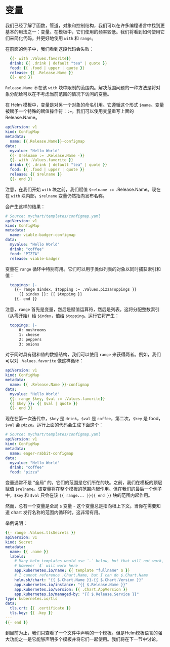 # 变量
我们已经了解了函数，管道，对象和控制结构，我们可以在许多编程语言中找到更基本的用法之一：变量。在模板中，它们使用的频率较低。我们将看到如何使用它们来简化代码，并更好地使用 `with` 和 `range`。

在前面的例子中，我们看到这段代码会失败：


```yaml
  {{- with .Values.favorite}}
  drink: {{ .drink | default "tea" | quote }}
  food: {{ .food | upper | quote }}
  release: {{ .Release.Name }}
  {{- end }}
```

`Release.Name` 不在该 `with` 块中限制的范围内。解决范围问题的一种方法是将对象分配给可以在不考虑当前范围的情况下访问的变量。

在 Helm 模板中，变量是对另一个对象的命名引用。它遵循这个形式 `$name`。变量被赋予一个特殊的赋值操作符：`:=`。我们可以使用变量重写上面的 Release.Name。

```yaml
apiVersion: v1
kind: ConfigMap
metadata:
  name: {{.Release.Name}}-configmap
data:
  myvalue: "Hello World"
  {{- $relname := .Release.Name -}}
  {{- with .Values.favorite }}
  drink: {{ .drink | default "tea" | quote }}
  food: {{ .food | upper | quote }}
  release: {{ $relname }}
  {{- end }}
```

注意，在我们开始 `with` 块之前，我们赋值 `$relname := `.Release.Name。现在在 `with` 块内部，`$relname` 变量仍然指向发布名称。

会产生这样的结果：

```yaml
# Source: mychart/templates/configmap.yaml
apiVersion: v1
kind: ConfigMap
metadata:
  name: viable-badger-configmap
data:
  myvalue: "Hello World"
  drink: "coffee"
  food: "PIZZA"
  release: viable-badger
```

变量在 `range` 循环中特别有用。它们可以用于类似列表的对象以同时捕获索引和值：


```yaml
  toppings: |-
    {{- range $index, $topping := .Values.pizzaToppings }}
      {{ $index }}: {{ $topping }}
    {{- end }}

```

注意，`range` 首先是变量，然后是赋值运算符，然后是列表。这将分配整数索引（从零开始）给 `$index`，值给 `$topping`。运行它将产生：

```yaml
  toppings: |-
      0: mushrooms
      1: cheese
      2: peppers
      3: onions
```

对于同时具有键和值的数据结构，我们可以使用 `range` 来获得两者。例如，我们可以对 `.Values.favorite` 像这样循环：

```yaml
apiVersion: v1
kind: ConfigMap
metadata:
  name: {{ .Release.Name }}-configmap
data:
  myvalue: "Hello World"
  {{- range $key, $val := .Values.favorite}}
  {{ $key }}: {{ $val | quote }}
  {{- end }}
```

现在在第一次迭代中，`$key` 是 `drink`，`$val` 是 `coffee`，第二次，`$key` 是 food，`$val` 会 pizza。运行上面的代码会生成下面这个：

```yaml
# Source: mychart/templates/configmap.yaml
apiVersion: v1
kind: ConfigMap
metadata:
  name: eager-rabbit-configmap
data:
  myvalue: "Hello World"
  drink: "coffee"
  food: "pizza"
```

变量通常不是 “全局” 的。它们的范围是它们所在的块。之前，我们在模板的顶层赋值 `$relname`。该变量将在整个模板的范围内起作用。但在我们的最后一个例子中，`$key` 和 `$val` 只会在该 `{{ range... }}{{ end }}` 块的范围内起作用。

然而，总有一个变量是全局 `$` 变量 - 这个变量总是指向根上下文。当你在需要知道 chart 发行名称的范围内循环时，这非常有用。

举例说明：

```yaml
{{- range .Values.tlsSecrets }}
apiVersion: v1
kind: Secret
metadata:
  name: {{ .name }}
  labels:
    # Many helm templates would use `.` below, but that will not work,
    # however `$` will work here
    app.kubernetes.io/name: {{ template "fullname" $ }}
    # I cannot reference .Chart.Name, but I can do $.Chart.Name
    helm.sh/chart: "{{ $.Chart.Name }}-{{ $.Chart.Version }}"
    app.kubernetes.io/instance: "{{ $.Release.Name }}"
    app.kubernetes.io/version: {{ .Chart.AppVersion }}
    app.kubernetes.io/managed-by: "{{ $.Release.Service }}"
type: kubernetes.io/tls
data:
  tls.crt: {{ .certificate }}
  tls.key: {{ .key }}
---
{{- end }}
```

到目前为止，我们只查看了一个文件中声明的一个模板。但是Helm模板语言的强大功能之一是它能够声明多个模板并将它们一起使用。我们将在下一节中讨论。
